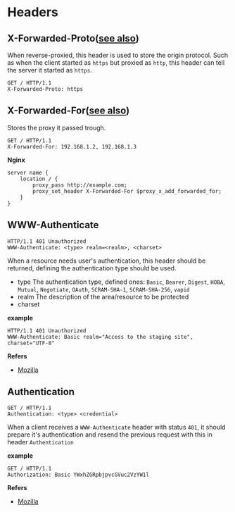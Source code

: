 # Headers

## X-Forwarded-Proto([see also][nginx-proxy])

When reverse-proxied, this header is used to store the origin protocol. Such as when the client started as `https` but proxied as `http`, this header can tell the server it started as `https`.

```http
GET / HTTP/1.1
X-Forwarded-Proto: https
```

## X-Forwarded-For([see also][nginx-proxy])

Stores the proxy it passed trough.

```http
GET / HTTP/1.1
X-Forwarded-For: 192.168.1.2, 192.168.1.3
```

**Nginx**

```nginx
server name {
    location / {
        proxy_pass http://example.com;
        proxy_set_header X-Forwarded-For $proxy_x_add_forwarded_for;
    }
}
```


[nginx-proxy]: https://www.nginx.com/resources/wiki/start/topics/examples/forwarded/

## WWW-Authenticate

```http
HTTP/1.1 401 Unauthorized
WWW-Authenticate: <type> realm=<realm>, <charset>
```

When a resource needs user's authentication, this header should be returned, defining the authentication type should be used.

- type
    The authentication type, defined ones: `Basic`, `Bearer`, `Digest`, `HOBA`, `Mutual`, `Negotiate`, `OAuth`, `SCRAM-SHA-1`, `SCRAM-SHA-256`, `vapid`
- realm
    The description of the area/resource to be protected
- charset

**example**

```http
HTTP/1.1 401 Unauthorized
WWW-Authenticate: Basic realm="Access to the staging site", charset="UTF-8"
```

**Refers**

- [Mozilla](https://developer.mozilla.org/en-US/docs/Web/HTTP/Headers/WWW-Authenticate)

## Authentication

```http
GET / HTTP/1.1
Authentication: <type> <credential>
```

When a client receives a `WWW-Authenticate` header with status `401`, it should prepare it's authentication and resend the previous request with this in header `Authentication`

**example**

```http
GET / HTTP/1.1
Authorization: Basic YWxhZGRpbjpvcGVuc2VzYW1l
```

**Refers**

- [Mozilla](https://developer.mozilla.org/en-US/docs/Web/HTTP/Headers/Authorization)